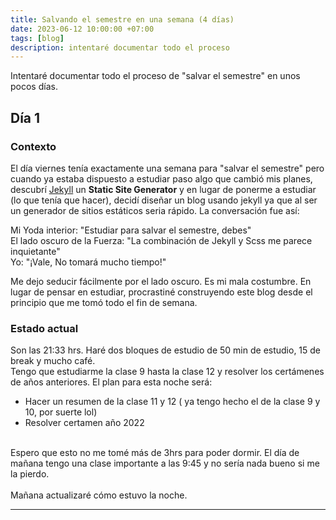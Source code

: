 ```yaml
---
title: Salvando el semestre en una semana (4 días)
date: 2023-06-12 10:00:00 +07:00
tags: [blog]
description: intentaré documentar todo el proceso 
---
```



Intentaré documentar todo el proceso de "salvar el semestre" en unos pocos días.

## Día 1

### Contexto
El día viernes tenía exactamente una semana para "salvar el semestre" pero cuando ya estaba dispuesto a estudiar paso algo que cambió mis planes, descubrí  [Jekyll](https://jekyllrb.com/) un **Static Site Generator**
 y en lugar de ponerme a estudiar (lo que tenía que hacer), decidí diseñar un blog usando jekyll ya que al ser un generador de sitios estáticos seria rápido. La conversación fue así:

Mi Yoda interior: "Estudiar para salvar  el semestre, debes" <br>
El lado oscuro de la Fuerza: "La combinación de Jekyll y Scss me parece inquietante" <br>
Yo: "¡Vale, No tomará mucho tiempo!"

Me dejo seducir fácilmente por el lado oscuro. Es mi mala costumbre. En lugar de pensar en estudiar, procrastiné construyendo este blog desde el principio que me tomó todo el fin de semana. 

### Estado actual

Son las 21:33 hrs. Haré dos bloques de estudio de 50 min de estudio, 15 de break y mucho café.
<br>
Tengo que estudiarme la clase 9 hasta la clase 12 y resolver los certámenes de años anteriores. El plan para esta noche será:
<br>
 * Hacer un resumen de la clase 11 y 12 ( ya tengo hecho el de la clase 9 y 10, por suerte lol)
 * Resolver certamen año 2022
<br>
Espero que esto no me tomé más de 3hrs para poder dormir. El día de mañana tengo una clase importante a las 9:45 y no sería nada  bueno si me la pierdo.
<br>
<br>
Mañana actualizaré cómo estuvo la noche.
<hr>
